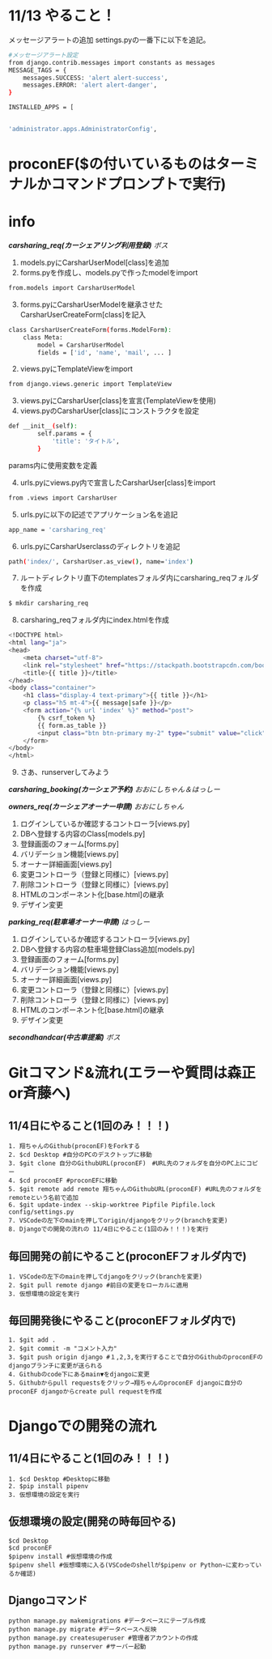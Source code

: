 # 11/13 やること！
メッセージアラートの追加
settings.pyの一番下に以下を追記。
```bash
#メッセージアラート設定
from django.contrib.messages import constants as messages
MESSAGE_TAGS = {
    messages.SUCCESS: 'alert alert-success',
    messages.ERROR: 'alert alert-danger',
}
```

```bash
INSTALLED_APPS = [


'administrator.apps.AdministratorConfig',

```
# proconEF($の付いているものはターミナルかコマンドプロンプトで実行)

# info
__*carsharing_req(カーシェアリング利用登録)*__
*ボス*
1. models.pyにCarsharUserModel[class]を追加
2. forms.pyを作成し、models.pyで作ったmodelをimport
```bash
from.models import CarsharUserModel
```
3. forms.pyにCarsharUserModelを継承させたCarsharUserCreateForm[class]を記入
```bash
class CarsharUserCreateForm(forms.ModelForm):
    class Meta:
        model = CarsharUserModel
        fields = ['id', 'name', 'mail', ... ]
```

2. views.pyにTemplateViewをimport
```bash
from django.views.generic import TemplateView
```
3. views.pyにCarsharUser[class]を宣言(TemplateViewを使用)
4. views.pyのCarsharUser[class]にコンストラクタを設定
```bash
def __init__(self):
        self.params = {
            'title': 'タイトル',
        }
```
params内に使用変数を定義

4. urls.pyにviews.py内で宣言したCarsharUser[class]をimport
```bash
from .views import CarsharUser
```
5. urls.pyに以下の記述でアプリケーション名を追記
```bash
app_name = 'carsharing_req'
```
6. urls.pyにCarsharUserclassのディレクトリを追記
```bash
path('index/', CarsharUser.as_view(), name='index')
```

7. ルートディレクトリ直下のtemplatesフォルダ内にcarsharing_reqフォルダを作成
```bash
$ mkdir carsharing_req
```
8. carsharing_reqフォルダ内にindex.htmlを作成
```bash
<!DOCTYPE html>
<html lang="ja">
<head>
    <meta charset="utf-8">
    <link rel="stylesheet" href="https://stackpath.bootstrapcdn.com/bootstrap/4.3.1/css/bootstrap.min.css" crossorigin="anonymous">
    <title>{{ title }}</title>
</head>
<body class="container">
    <h1 class="display-4 text-primary">{{ title }}</h1>
    <p class="h5 mt-4">{{ message|safe }}</p>
    <form action="{% url 'index' %}" method="post">
        {% csrf_token %}
        {{ form.as_table }}
        <input class="btn btn-primary my-2" type="submit" value="click">
    </form>
</body>
</html>
```
9. さあ、runserverしてみよう

__*carsharing_booking(カーシェア予約)*__
*おおにしちゃん＆はっしー*


__*owners_req(カーシェアオーナー申請)*__
*おおにしちゃん*
1. ログインしているか確認するコントローラ[views.py]
2. DBへ登録する内容のClass[models.py]
3. 登録画面のフォーム[forms.py]
4. バリデーション機能[views.py]
5. オーナー詳細画面[views.py]
6. 変更コントローラ（登録と同様に）[views.py]
7. 削除コントローラ（登録と同様に）[views.py]
8. HTMLのコンポーネント化[base.html]の継承
9. デザイン変更


__*parking_req(駐車場オーナー申請)*__
*はっしー*
1. ログインしているか確認するコントローラ[views.py]
2. DBへ登録する内容の駐車場登録Class追加[models.py]
3. 登録画面のフォーム[forms.py]
4. バリデーション機能[views.py]
5. オーナー詳細画面[views.py]
6. 変更コントローラ（登録と同様に）[views.py]
7. 削除コントローラ（登録と同様に）[views.py]
8. HTMLのコンポーネント化[base.html]の継承
9. デザイン変更


__*secondhandcar(中古車提案)*__
*ボス*


# Gitコマンド&流れ(エラーや質問は森正or斉藤へ)
## 11/4日にやること(1回のみ！！！)
```
1. 翔ちゃんのGithub(proconEF)をForkする
2. $cd Desktop #自分のPCのデスクトップに移動 
3. $git clone 自分のGithubURL(proconEF)　#URL先のフォルダを自分のPC上にコピー
4. $cd proconEF #proconEFに移動
5. $git remote add remote 翔ちゃんのGithubURL(proconEF) #URL先のフォルダをremoteという名前で追加
6. $git update-index --skip-worktree Pipfile Pipfile.lock config/settings.py
7. VSCodeの左下のmainを押してorigin/djangoをクリック(branchを変更)
8. Djangoでの開発の流れの 11/4日にやること(1回のみ！！！)を実行
```

## 毎回開発の前にやること(proconEFフォルダ内で)
```
1. VSCodeの左下のmainを押してdjangoをクリック(branchを変更)
2. $git pull remote django #前日の変更をローカルに適用
3. 仮想環境の設定を実行
```

## 毎回開発後にやること(proconEFフォルダ内で)
```
1. $git add .
2. $git commit -m "コメント入力"
3. $git push origin django #１,2,3,を実行することで自分のGithubのproconEFのdjangoブランチに変更が送られる
4. Githubのcode下にあるmain▼をdjangoに変更
5. Githubからpull requestsをクリック→翔ちゃんのproconEF djangoに自分のproconEF djangoからcreate pull requestを作成
```

# Djangoでの開発の流れ 
## 11/4日にやること(1回のみ！！！)
```
1. $cd Desktop #Desktopに移動
2. $pip install pipenv
3. 仮想環境の設定を実行
```

## 仮想環境の設定(開発の時毎回やる)
```
$cd Desktop
$cd proconEF
$pipenv install #仮想環境の作成
$pipenv shell #仮想環境に入る(VSCodeのshellが$pipenv or Python~に変わっているか確認)
```

## Djangoコマンド
```
python manage.py makemigrations #データベースにテーブル作成
python manage.py migrate #データベースへ反映
python manage.py createsuperuser #管理者アカウントの作成
python manage.py runserver #サーバー起動
```

